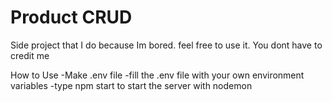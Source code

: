 # Product CRUD

Side project that I do because Im bored. feel free to use it. You dont have to credit me

How to Use
-Make .env file
-fill the .env file with your own environment variables
-type npm start to start the server with nodemon
